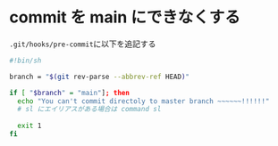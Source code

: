 # commit を main にできなくする



`.git/hooks/pre-commit`に以下を追記する



```bash
#!bin/sh

branch = "$(git rev-parse --abbrev-ref HEAD)"

if [ "$branch" = "main"]; then
  echo "You can't commit directoly to master branch ~~~~~~!!!!!!"
  # sl にエイリアスがある場合は command sl
  
  exit 1
fi
```

